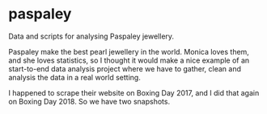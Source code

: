 # paspaley
Data and scripts for analysing Paspaley jewellery.

Paspaley make the best pearl jewellery in the world. Monica loves them, and she loves statistics, so I thought it would make a nice example of an start-to-end data analysis project where we have to gather, clean and analysis the data in a real world setting.

I happened to scrape their website on Boxing Day 2017, and I did that again on Boxing Day 2018. So we have two snapshots.